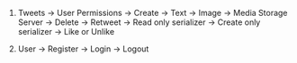 1. Tweets
    -> User Permissions
        -> Create
            -> Text
            -> Image -> Media Storage Server
        -> Delete
        -> Retweet
            -> Read only serializer
            -> Create only serializer
        -> Like or Unlike

2. User
    -> Register
    -> Login
    -> Logout

